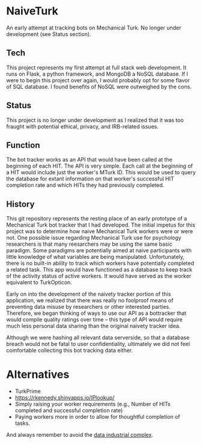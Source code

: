 # NaiveTurk

An early attempt at tracking bots on Mechanical Turk. No longer under development (see Status section).

## Tech

This project represents my first attempt at full stack web development. It runs on Flask, a python framework, and MongoDB a NoSQL database. If I were to begin this project over again, I would probably opt for some flavor of SQL database. I found benefits of NoSQL were outweighed by the cons.

## Status

This project is no longer under development as I realized that it was too fraught with potential ethical, privacy, and IRB-related issues. 

## Function

The bot tracker works as an API that would have been called at the beginning of each HIT. The API is very simple. Each call at the beginning of a HIT would include just the worker's MTurk ID. This would be used to query the database for extant information on that worker's successful HIT completion rate and which HITs they had previously completed. 

## History

This git repository represents the resting place of an early prototype of a Mechanical Turk bot tracker that I had developed. The initial impetus for this project was to determine how naive Mechanical Turk workers were or were not. One possible issue regarding Mechanical Turk use for psychology researchers is that many reesarchers may be using the same basic paradigm. Some paradigms are potentially aimed at naive participants with little knowledge of what variables are being manipulated. Unfortunately, there is no built-in ability to track which workers have potentially completed a related task. This app would have functioned as a database to keep track of the activity status of active workers. It would have served as the worker equivalent to TurkOpticon. 

Early on into the development of the naivety tracker portion of this application, we realized that there was really no foolproof means of preventing data misuse by researchers or other interested parties. Therefore, we began thinking of ways to use our API as a bottracker that would compile quality ratings over time – this type of API would require much less personal data sharing than the original naivety tracker idea. 

Although we were hashing all relevant data serverside, so that a database breach would not be fatal to user confidentiality, ultimately we did not feel comfortable collecting this bot tracking data either. 

# Alternatives

* TurkPrime
* https://rkennedy.shinyapps.io/IPlookup/
* Simply raising your worker requirements (e.g., Number of HITs completed and successful completion rate)
* Paying workers more in order to allow for thoughtful completion of tasks.

And always remember to avoid the [data industrial complex](https://techcrunch.com/2018/10/24/apples-tim-cook-makes-blistering-attack-on-the-data-industrial-complex/).
